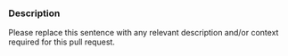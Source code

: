 ### Description

Please replace this sentence with any relevant description and/or context required for this pull request.
